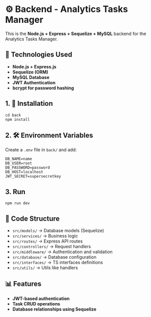 # ⚙️ Backend - Analytics Tasks Manager

This is the **Node.js + Express + Sequelize + MySQL** backend for the Analytics Tasks Manager.

## 📌 Technologies Used
- **Node.js + Express.js**
- **Sequelize (ORM)**
- **MySQL Database**
- **JWT Authentication**
- **bcrypt for password hashing**

## 1. 🚀 Installation
```
cd back
npm install
```

## 2. 🛠️ Environment Variables
Create a `.env` file in `back/` and add:

```
DB_NAME=name
DB_USER=root
DB_PASSWORD=password
DB_HOST=localhost
JWT_SECRET=supersecretkey
```

## 3. Run
```
npm run dev
```

## 📂 Code Structure
- `src/models/` → Database models (Sequelize)
- `src/services/` → Business logic
- `src/routes/` → Express API routes
- `src/controllers/` → Request handlers
- `src/middleware/` → Authentication and validation
- `src/database/` → Database configuration
- `src/interfaces/` → TS interfaces definitions
- `src/utils/` → Utils like handlers

## 📊 Features
- **JWT-based authentication**
- **Task CRUD operations**
- **Database relationships using Sequelize**
